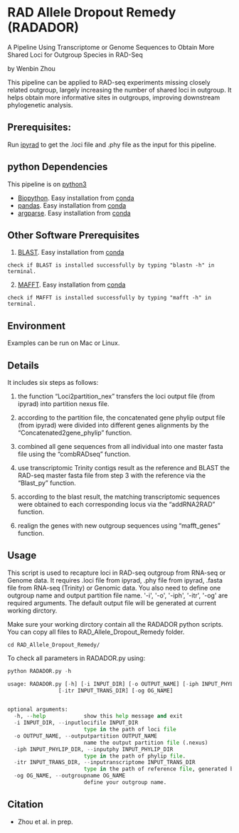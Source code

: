 # RAD Allele Dropout Remedy (RADADOR)
A Pipeline Using Transcriptome or Genome Sequences to Obtain More Shared Loci for Outgroup Species in RAD-Seq

by Wenbin Zhou

This pipeline can be applied to RAD-seq experiments missing closely related outgroup, largely increasing the number of shared loci in outgroup. It helps obtain more informative sites in outgroups, improving downstream phylogenetic analysis.

## Prerequisites:
Run [ipyrad](https://ipyrad.readthedocs.io/en/latest/) to get the .loci file and .phy file as the input for this pipeline.


## python Dependencies

This pipeline is on [python3](https://www.python.org/downloads/)

* [Biopython](https://biopython.org/wiki/Packages). Easy installation from [conda](https://biopython.org/wiki/Packages) 
* [pandas](https://pandas.pydata.org/pandas-docs/stable/getting_started/install.html). Easy installation from [conda](https://anaconda.org/anaconda/pandas)
* [argparse](https://pypi.org/project/argparse/). Easy installation from [conda](https://anaconda.org/conda-forge/argparse)

## Other Software Prerequisites
1. [BLAST](https://blast.ncbi.nlm.nih.gov/Blast.cgi). Easy installation from [conda](https://anaconda.org/bioconda/blast)

```
check if BLAST is installed successfully by typing "blastn -h" in terminal.
```

2. [MAFFT](https://mafft.cbrc.jp/alignment/software/). Easy installation from [conda](https://anaconda.org/bioconda/mafft)

```
check if MAFFT is installed successfully by typing "mafft -h" in terminal.
```

## Environment
Examples can be run on Mac or Linux.


## Details
It includes six steps as follows:

1) the function “Loci2partition_nex” transfers the loci output file (from ipyrad) into partition nexus file. 

2) according to the partition file, the concatenated gene phylip output file (from ipyrad) were divided into different genes alignments by the “Concatenated2gene_phylip” function. 

3) combined all gene sequences from all individual into one master fasta file using the “combRADseq” function. 

4) use transcriptomic Trinity contigs result as the reference and BLAST the RAD-seq master fasta file from step 3 with the reference via the “Blast_py” function. 

5) according to the blast result, the matching transcriptomic sequences were obtained to each corresponding locus via the “addRNA2RAD” function. 

6) realign the genes with new outgroup sequences using “mafft_genes” function.

## Usage

  This script is used to recapture loci in RAD-seq outgroup from RNA-seq or Genome data. It requires .loci file from ipyrad, .phy file from ipyrad, .fasta file from RNA-seq (Trinity) or Genomic data. You also need to define one outgroup name and output partition file name. '-i', '-o', '-iph', '-itr', '-og' are required arguments. The default output file will be generated at current working dirctory.
  
  Make sure your working dirctory contain all the RADADOR python scripts. You can copy all files to RAD_Allele_Dropout_Remedy folder.
  
  ``` 
  cd RAD_Allele_Dropout_Remedy/
  ```
 
  To check all parameters in RADADOR.py using:

  ```python
  python RADADOR.py -h
  ```
  
```python
usage: RADADOR.py [-h] [-i INPUT_DIR] [-o OUTPUT_NAME] [-iph INPUT_PHYLIP_DIR]
                [-itr INPUT_TRANS_DIR] [-og OG_NAME]


optional arguments:
  -h, --help            show this help message and exit
  -i INPUT_DIR, --inputlocifile INPUT_DIR
                        type in the path of loci file
  -o OUTPUT_NAME, --outputpartition OUTPUT_NAME
                        name the output partition file (.nexus)
  -iph INPUT_PHYLIP_DIR, --inputphy INPUT_PHYLIP_DIR
                        type in the path of phylip file.
  -itr INPUT_TRANS_DIR, --inputranscriptome INPUT_TRANS_DIR
                        type in the path of reference file, generated by Trinity (RNA-seq).
  -og OG_NAME, --outgroupname OG_NAME
                        define your outgroup name.
```



## Citation

* Zhou et al. in prep.
